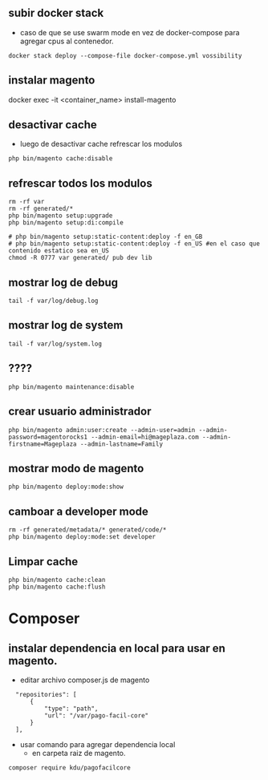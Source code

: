 
## subir docker stack

* caso de que se use swarm mode en vez de docker-compose para agregar cpus al contenedor.

```
docker stack deploy --compose-file docker-compose.yml vossibility
```

## instalar magento

docker exec -it <container_name> install-magento


## desactivar cache

* luego de desactivar cache refrescar los modulos

```
php bin/magento cache:disable
```

## refrescar todos los modulos

```
rm -rf var
rm -rf generated/*
php bin/magento setup:upgrade
php bin/magento setup:di:compile

# php bin/magento setup:static-content:deploy -f en_GB
# php bin/magento setup:static-content:deploy -f en_US #en el caso que contenido estatico sea en_US
chmod -R 0777 var generated/ pub dev lib
```

## mostrar log de debug

```
tail -f var/log/debug.log
```

## mostrar log de system

```
tail -f var/log/system.log
```


## ????

```
php bin/magento maintenance:disable 
```


## crear usuario administrador

```
php bin/magento admin:user:create --admin-user=admin --admin-password=magentorocks1 --admin-email=hi@mageplaza.com --admin-firstname=Mageplaza --admin-lastname=Family
```


## mostrar modo de magento

```
php bin/magento deploy:mode:show
```


## camboar a developer mode

```
rm -rf generated/metadata/* generated/code/*
php bin/magento deploy:mode:set developer
```

## Limpar cache

```
php bin/magento cache:clean
php bin/magento cache:flush
```


Composer
==========


## instalar dependencia en local para usar en magento.

* editar archivo composer.js de magento

```
  "repositories": [
      {
          "type": "path",
          "url": "/var/pago-facil-core"
      }
  ],
```

* usar comando para agregar dependencia local
    * en carpeta raiz de magento.

```
composer require kdu/pagofacilcore
```